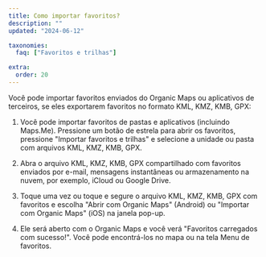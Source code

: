 ```yaml
---
title: Como importar favoritos?
description: ""
updated: "2024-06-12"

taxonomies:
  faq: ["Favoritos e trilhas"]

extra:
  order: 20
---
```


Você pode importar favoritos enviados do Organic Maps ou aplicativos de terceiros, se eles exportarem favoritos no formato KML, KMZ, KMB, GPX:

1. Você pode importar favoritos de pastas e aplicativos (incluindo Maps.Me). Pressione um botão de estrela para abrir os favoritos, pressione "Importar favoritos e trilhas" e selecione a unidade ou pasta com arquivos KML, KMZ, KMB, GPX.

2. Abra o arquivo KML, KMZ, KMB, GPX compartilhado com favoritos enviados por e-mail, mensagens instantâneas ou armazenamento na nuvem, por exemplo, iCloud ou Google Drive.

3. Toque uma vez ou toque e segure o arquivo KML, KMZ, KMB, GPX com favoritos e escolha "Abrir com Organic Maps" (Android) ou "Importar com Organic Maps" (iOS) na janela pop-up.

4. Ele será aberto com o Organic Maps e você verá "Favoritos carregados com sucesso!". Você pode encontrá-los no mapa ou na tela Menu de favoritos.
